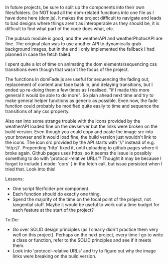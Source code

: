 In future projects, be sure to split up the components into their own files/folders. 
Do NOT load all the dom-related functions into one file as I have done here (dom.js). 
It makes the project difficult to navigate and leads to bad designs where things 
aren't as interoperable as they should be, it is difficult to find what part of 
the code does what, etc. 

The pubsub module is good, and the weatherAPI and weatherPhotosAPI are fine. 
The original plan was to use another API to dynamically grab background images, 
but in the end I only implemented the fallback I had planned in case the fetch 
failed. 

I spent quite a lot of time on animating the dom elements/sequencing css transitions 
even though that wasn't the focus of the project. 

The functions in domFade.js are useful for sequencing the fading out, replacement 
of content and fade back in, and delaying transitions, but I ended up re-doing 
them a few times as I realised, "if I made this more general it would be able to 
do more". So plan ahead next time and try to make general helper functions as 
generic as possible. Even now, the fade function could probably be modified quite 
easily to time and sequence the transitions of any css property. 

Also ran into some strange trouble with the icons provided by the weatherAPI loaded
fine on the devserver but the links were broken on the build version. Even though 
you could copy and paste the image src into your browser and it would load fine,
the build version just wouldn't link to the icons. The icon src provided by the API 
starts with '//' instead of e.g. 'http://'. Prepending 'http' fixed it, until uploading 
to github pages where it broke again. Github pages uses https, so it seems the issue is 
possibly something to do with 'protocol-relative URLs'? Thought it may be because I forgot 
to include { mode: 'cors' } in the fetch call, but issue persisted when I tried that. 
Look into this!

Lessons: 
- One script file/folder per component.
- Each function should do exactly one thing.
- Spend the majority of the time on the focal point of the project, not tangential stuff. Maybe it would be useful to work out a time budget for each feature at the start of the project?

To Do:
- Go over SOLID design principles (as I clearly didn't practice them very well on this project). Perhaps on the next project, every time I go to write a class or function, refer to the SOLID principles and see if it meets them. 
- Look into 'protocol-relative URLs' and try to figure out why the image links were breaking on the build version.
